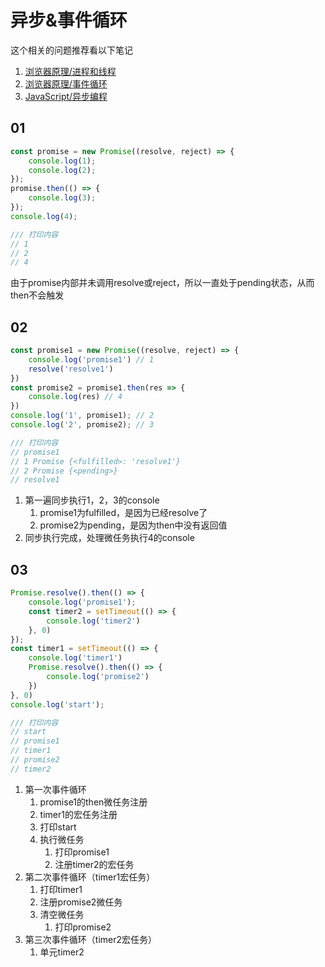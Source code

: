 # 异步&事件循环

这个相关的问题推荐看以下笔记
1. [浏览器原理/进程和线程](../../浏览器原理/02-进程和线程.md)
2. [浏览器原理/事件循环](../../浏览器原理/04-事件循环.md)
3. [JavaScript/异步编程](../index.md)

## 01

```js
const promise = new Promise((resolve, reject) => {
    console.log(1);
    console.log(2);
});
promise.then(() => {
    console.log(3);
});
console.log(4);

/// 打印内容
// 1
// 2
// 4
```

由于promise内部并未调用resolve或reject，所以一直处于pending状态，从而then不会触发

## 02

```js
const promise1 = new Promise((resolve, reject) => {
    console.log('promise1') // 1
    resolve('resolve1')
})
const promise2 = promise1.then(res => {
    console.log(res) // 4
})
console.log('1', promise1); // 2
console.log('2', promise2); // 3

/// 打印内容
// promise1
// 1 Promise {<fulfilled>: 'resolve1'}
// 2 Promise {<pending>}
// resolve1
```

1. 第一遍同步执行1，2，3的console
   1. promise1为fulfilled，是因为已经resolve了
   2. promise2为pending，是因为then中没有返回值
2. 同步执行完成，处理微任务执行4的console

## 03

```js
Promise.resolve().then(() => {
    console.log('promise1');
    const timer2 = setTimeout(() => {
        console.log('timer2')
    }, 0)
});
const timer1 = setTimeout(() => {
    console.log('timer1')
    Promise.resolve().then(() => {
        console.log('promise2')
    })
}, 0)
console.log('start');

/// 打印内容
// start
// promise1
// timer1
// promise2
// timer2
```

1. 第一次事件循环
   1. promise1的then微任务注册
   2. timer1的宏任务注册
   3. 打印start
   4. 执行微任务
      1. 打印promise1
      2. 注册timer2的宏任务
2. 第二次事件循环（timer1宏任务）
   1. 打印timer1
   2. 注册promise2微任务
   3. 清空微任务
      1. 打印promise2
3. 第三次事件循环（timer2宏任务）
   1. 单元timer2
